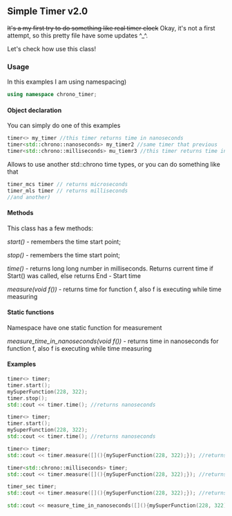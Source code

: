 ## Simple Timer v2.0
~~It's a my first try to do something like real timer clock~~ Okay, it's not a first attempt, so this pretty file have some updates ^_^.

Let's check how use this class!

### Usage

In this examples I am using namespacing)
```c++
using namespace chrono_timer;
```

#### Object declaration

You can simply do one of this examples

```c++
timer<> my_timer //this timer returns time in nanoseconds
timer<std::chrono::nanoseconds> my_timer2 //same timer that previous
timer<std::chrono::milliseconds> mu_tiemr3 //this timer returns time in milliseconds
```
Allows to use another std::chrono time types, or you can do something like that

```c++
timer_mcs timer // returns microseconds
timer_mls timer // returns milliseconds
//and another)
```

#### Methods

This class has a few methods:

*start()* - remembers the time start point;

*stop()* - remembers the time start point;

*time()* - returns long long number in milliseconds. Returns current time if Start() was called, else returns End - Start time

*measure(void f())* - returns time for function f, also f is executing while time measuring

#### Static functions

Namespace have one static function for measurement

*measure_time_in_nanoseconds(void f())* - returns time in nanoseconds for function f, also f is executing while time measuring

#### Examples

```c++
timer<> timer;
timer.start();
mySuperFunction(228, 322);
timer.stop();
std::cout << timer.time(); //returns nanoseconds
```

```c++
timer<> timer;
timer.start();
mySuperFunction(228, 322);
std::cout << timer.time(); //returns nanoseconds
```

```c++
timer<> timer;
std::cout << timer.measure([](){mySuperFunction(228, 322);}); //returns nanoseconds
```

```c++
timer<std::chrono::milliseconds> timer;
std::cout << timer.measure([](){mySuperFunction(228, 322);}); //returns milliseconds
```

```c++
timer_sec timer;
std::cout << timer.measure([](){mySuperFunction(228, 322);}); //returns seconds
```

```c++
std::cout << measure_time_in_nanoseconds([](){mySuperFunction(228, 322);}); //returns nanoseconds
```
